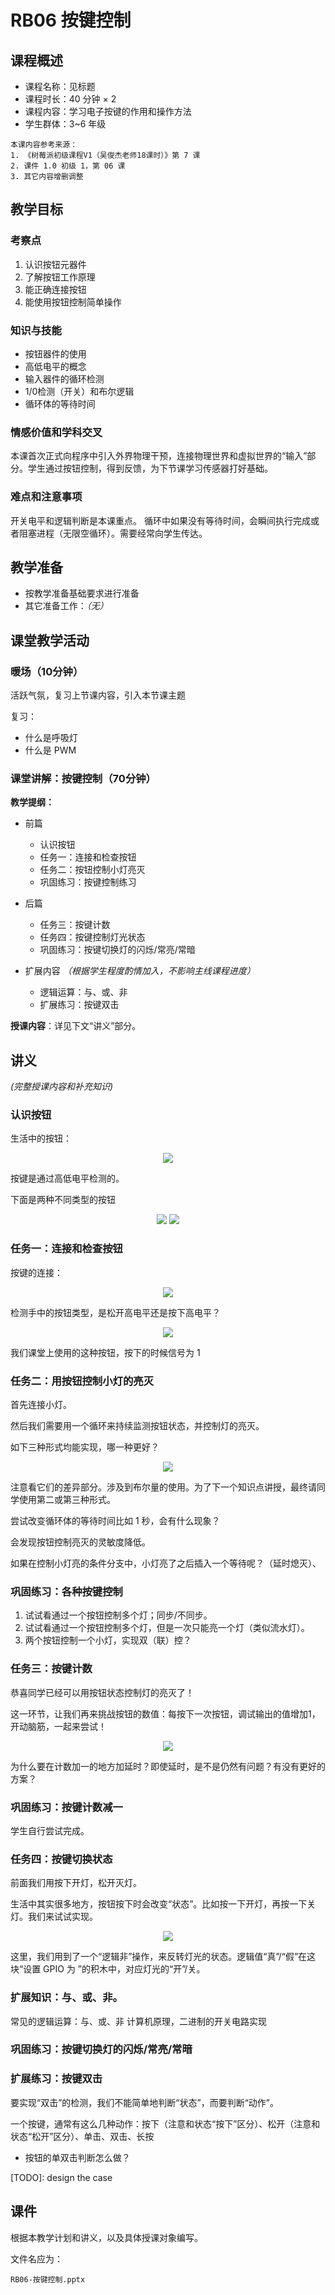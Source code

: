 # RB06 按键控制

## 课程概述

- 课程名称：见标题
- 课程时长：40 分钟 × 2
- 课程内容：学习电子按键的作用和操作方法
- 学生群体：3~6 年级

```plain
本课内容参考来源：
1. 《树莓派初级课程V1（吴俊杰老师18课时）》第 7 课
2. 课件 1.0 初级 1，第 06 课 
3. 其它内容增删调整
```

## 教学目标

### 考察点

1. 认识按钮元器件
2. 了解按钮工作原理
3. 能正确连接按钮
4. 能使用按钮控制简单操作

### 知识与技能

- 按钮器件的使用
- 高低电平的概念
- 输入器件的循环检测
- 1/0检测（开关）和布尔逻辑
- 循环体的等待时间

### 情感价值和学科交叉

本课首次正式向程序中引入外界物理干预，连接物理世界和虚拟世界的“输入”部分。学生通过按钮控制，得到反馈，为下节课学习传感器打好基础。

### 难点和注意事项

开关电平和逻辑判断是本课重点。
循环中如果没有等待时间，会瞬间执行完成或者阻塞进程（无限空循环）。需要经常向学生传达。

## 教学准备

- 按教学准备基础要求进行准备
- 其它准备工作：*（无）*

## 课堂教学活动

### 暖场（10分钟）

活跃气氛，复习上节课内容，引入本节课主题

复习：

- 什么是呼吸灯
- 什么是 PWM

### 课堂讲解：按键控制（70分钟）

**教学提纲：**

- 前篇

    - 认识按钮
    - 任务一：连接和检查按钮
    - 任务二：按钮控制小灯亮灭
    - 巩固练习：按键控制练习
    
- 后篇

    - 任务三：按键计数
    - 任务四：按键控制灯光状态
    - 巩固练习：按键切换灯的闪烁/常亮/常暗
    
- 扩展内容 *（根据学生程度酌情加入，不影响主线课程进度）*
    
    - 逻辑运算：与、或、非
    - 扩展练习：按键双击

**授课内容**：详见下文“讲义”部分。

## 讲义

*(完整授课内容和补充知识)*

### 认识按钮

生活中的按钮：

<div align="center">
    <img src="/media/15577290732118.jpg">
</div>

按键是通过高低电平检测的。

下面是两种不同类型的按钮

<div align="center">
    <img src="/media/15577293268560.jpg">
    <img src="/media/15577295775069.jpg">
</div>

### 任务一：连接和检查按钮

按键的连接：

<div align="center">
    <img src="/media/15577298502328.jpg">
</div>

检测手中的按钮类型，是松开高电平还是按下高电平？

<div align="center">
    <img src="/media/15577304439090.jpg">
</div>

我们课堂上使用的这种按钮，按下的时候信号为 1

### 任务二：用按钮控制小灯的亮灭

首先连接小灯。

然后我们需要用一个循环来持续监测按钮状态，并控制灯的亮灭。

如下三种形式均能实现，哪一种更好？

<div align="center">
    <img src="/media/15577314932528.jpg">
</div>

注意看它们的差异部分。涉及到布尔量的使用。为了下一个知识点讲授，最终请同学使用第二或第三种形式。

尝试改变循环体的等待时间比如 1 秒，会有什么现象？

会发现按钮控制亮灭的灵敏度降低。

如果在控制小灯亮的条件分支中，小灯亮了之后插入一个等待呢？（延时熄灭）、

### 巩固练习：各种按键控制

1. 试试看通过一个按钮控制多个灯；同步/不同步。
2. 试试看通过一个按钮控制多个灯，但是一次只能亮一个灯（类似流水灯）。
3. 两个按钮控制一个小灯，实现双（联）控？

### 任务三：按键计数

恭喜同学已经可以用按钮状态控制灯的亮灭了！

这一环节，让我们再来挑战按钮的数值：每按下一次按钮，调试输出的值增加1，开动脑筋，一起来尝试！

<div align="center">
    <img src="/media/15577337441966.jpg">
</div>

为什么要在计数加一的地方加延时？即使延时，是不是仍然有问题？有没有更好的方案？

### 巩固练习：按键计数减一

学生自行尝试完成。

### 任务四：按键切换状态

前面我们用按下开灯，松开灭灯。

生活中其实很多地方，按钮按下时会改变“状态”。比如按一下开灯，再按一下关灯。我们来试试实现。

<div align="center">
    <img src="/media/15577979183795.jpg">
</div>

这里，我们用到了一个“逻辑非”操作，来反转灯光的状态。逻辑值“真”/“假”在这块“设置 GPIO <n> 为 <x>”的积木中，对应灯光的“开”/关。

### 扩展知识：与、或、非。

常见的逻辑运算：与、或、非
计算机原理，二进制的开关电路实现

### 巩固练习：按键切换灯的闪烁/常亮/常暗

### 扩展练习：按键双击

要实现“双击”的检测，我们不能简单地判断“状态”，而要判断“动作”。

一个按键，通常有这么几种动作：按下（注意和状态“按下”区分）、松开（注意和状态“松开”区分）、单击、双击、长按

- 按钮的单双击判断怎么做？

[TODO]: design the case

## 课件

根据本教学计划和讲义，以及具体授课对象编写。

文件名应为：

`RB06-按键控制.pptx`

